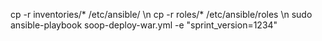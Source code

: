 cp -r inventories/* /etc/ansible/ \n
cp -r roles/* /etc/ansible/roles \n
sudo ansible-playbook soop-deploy-war.yml -e "sprint_version=1234" 